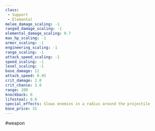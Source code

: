```yaml
---
class: 
 - Support
 - Elemental
melee_damage_scaling: -1
ranged_damage_scaling: -1
elemental_damage_scaling: 0.7
max_hp_scaling: -1
armor_scaling: -1
engineering_scaling: -1
range_scaling: -1
attack_speed_scaling: -1
speed_scaling: -1
level_scaling: -1
base_damage: 12
attack_speed: 0.95
crit_damage: 2.0
crit_chance: 3.0
range: 200
knockback: 0
lifesteal: 0.0
special_effects: Slows enemies in a radius around the projectile
base_price: 31
---
```

#weapon